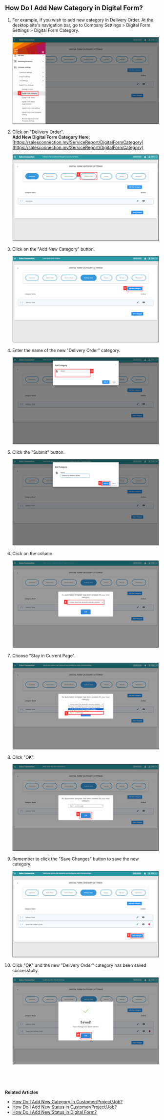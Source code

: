 ## How Do I Add New Category in Digital Form?
    
  1. For example, if you wish to add new category in Delivery Order. At the desktop site's navigation bar, go to Company Settings > Digital Form Settings > Digital Form Category.<br>

     <p align="center">
       <img src="img/DF_Category_Sidebar.png" alt="DF Category Sidebar">
     </p>

  2. Click on "Delivery Order".<br>
     **Add New Digital Form Category Here:** [https://salesconnection.my/ServiceReport/DigitalFormCategory](https://salesconnection.my/ServiceReport/DigitalFormCategory)<br>

     <p align="center">
       <img src="img/Delivery_Order_Category.png" alt="Delivery Order Category">
     </p>
  
  3. Click on the "Add New Category" button.<br>

     <p align="center">
       <img src="img/Add_New_DF_Category_Button.png" alt="Add New DF Category Button">
     </p>

  4. Enter the name of the new "Delivery Order" category.<br>

     <p align="center">
       <img src="img/New_DF_Category_Name.png" alt="New DF Category Name">
     </p>

  5. Click the "Submit" button.<br>

     <p align="center">
       <img src="img/New_DF_Category_Submit_Button.png" alt="New DF Category Submit Button">
     </p>

  6. Click on the column.<br>

     <p align="center">
       <img src="img/Click_To_Choose_Directing_Pages.png" alt="Click To Choose Directing Page">
     </p>
  
  7. Choose "Stay in Current Page".<br>

     <p align="center">
       <img src="img/Choose_Directing_Pages.png" alt="Choose Directing Page">
     </p>
  
  8. Click "OK".<br>

     <p align="center">
       <img src="img/Directing_Pages_Save.png" alt="Directing PagesDs Save">
     </p>
  
  9. Remember to click the "Save Changes" button to save the new category.<br>

     <p align="center">
       <img src="img/New_DF_Category_Save_Changes_Button.png" alt="New DF Category Save Changes Button">
     </p>

  10. Click "OK" and the new "Delivery Order" category has been saved successfully.<br>

      <p align="center">
        <img src="img/New_DF_Category_Save.png" alt="New DF Category Save">
      </p>
     
<br><br><br>

**Related Articles**<br>
- [How Do I Add New Category in Customer/Project/Job?](Add_New_Category_in_Customer_Project_Job.md)
- [How Do I Add New Status in Customer/Project/Job?](Add_New_Status_in_Customer_Project_Job.md)
- [How Do I Add New Status in Digital Form?](Add_New_Status_in_Digital_Form.md)  
